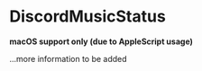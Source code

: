 # DiscordMusicStatus

**macOS support only (due to AppleScript usage)**

...more information to be added
